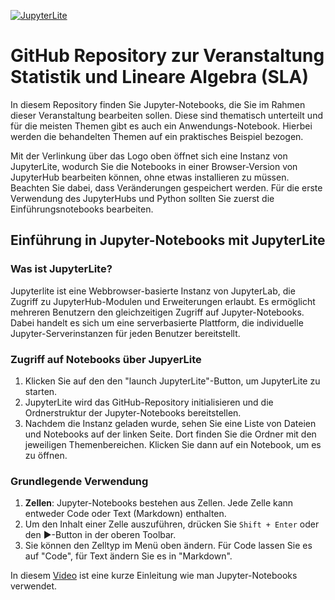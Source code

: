[![JupyterLite](https://jupyterlite.readthedocs.io/en/stable/_static/wordmark-dark.svg)](https://mathematikwh.github.io/WH-SLA/lab/index.html)

# GitHub Repository zur Veranstaltung Statistik und Lineare Algebra (SLA)

In diesem Repository finden Sie Jupyter-Notebooks, die Sie im Rahmen dieser Veranstaltung bearbeiten sollen. Diese sind thematisch unterteilt und für die meisten Themen gibt es auch ein Anwendungs-Notebook. Hierbei werden die behandelten Themen auf ein praktisches Beispiel bezogen.

Mit der Verlinkung über das Logo oben öffnet sich eine Instanz von JupyterLite, wodurch Sie die Notebooks in einer Browser-Version von JupyterHub bearbeiten können, ohne etwas installieren zu müssen. Beachten Sie dabei, dass Veränderungen gespeichert werden. Für die erste Verwendung des JupyterHubs und Python sollten Sie zuerst die Einführungsnotebooks bearbeiten.

## Einführung in Jupyter-Notebooks mit JupyterLite

### Was ist JupyterLite?

Jupyterlite ist eine Webbrowser-basierte Instanz von JupyterLab, die Zugriff zu JupyterHub-Modulen und Erweiterungen erlaubt. Es ermöglicht mehreren Benutzern den gleichzeitigen Zugriff auf Jupyter-Notebooks. Dabei handelt es sich um eine serverbasierte Plattform, die individuelle Jupyter-Serverinstanzen für jeden Benutzer bereitstellt.
  

### Zugriff auf Notebooks über JupyerLite

1. Klicken Sie auf den den "launch JupyterLite"-Button, um JupyterLite zu starten.
2. JupyterLite wird das GitHub-Repository initialisieren und die Ordnerstruktur der Jupyter-Notebooks bereitstellen.
3. Nachdem die Instanz geladen wurde, sehen Sie eine Liste von Dateien und Notebooks auf der linken Seite. Dort finden Sie die Ordner mit den jeweiligen Themenbereichen. Klicken Sie dann auf ein Notebook, um es zu öffnen.

### Grundlegende Verwendung

1. **Zellen**: Jupyter-Notebooks bestehen aus Zellen. Jede Zelle kann entweder Code oder Text (Markdown) enthalten.
2. Um den Inhalt einer Zelle auszuführen, drücken Sie `Shift + Enter` oder den ▶️-Button in der oberen Toolbar.
3. Sie können den Zelltyp im Menü oben ändern. Für Code lassen Sie es auf "Code", für Text ändern Sie es in "Markdown".

In diesem [Video](https://www.youtube.com/watch?v=uFzrYiwnKEk&t=301s&ab_channel=elab2go-MobileEngineeringLab) ist eine kurze Einleitung wie man Jupyter-Notebooks verwendet. 
